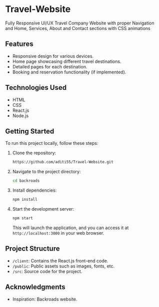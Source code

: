 # Travel-Website
Fully Responsive UI/UX Travel Company Website with proper Navigation and Home, Services, About and Contact sections with CSS animations

## Features

- Responsive design for various devices.
- Home page showcasing different travel destinations.
- Detailed pages for each destination.
- Booking and reservation functionality (if implemented).

## Technologies Used

- HTML
- CSS
- React.js
- Node.js

## Getting Started

To run this project locally, follow these steps:

1. Clone the repository:

   ```bash
   https://github.com/aditi55/Travel-Website.git
   ```

2. Navigate to the project directory:

   ```bash
   cd backroads
   ```

3. Install dependencies:

   ```bash
   npm install
   ```

4. Start the development server:

   ```bash
   npm start
   ```

   This will launch the application, and you can access it at `http://localhost:3000` in your web browser.

## Project Structure

- `/client`: Contains the React.js front-end code.
- `/public`: Public assets such as images, fonts, etc.
- `/src`: Source code for the project.


## Acknowledgments

- Inspiration: Backroads website.
